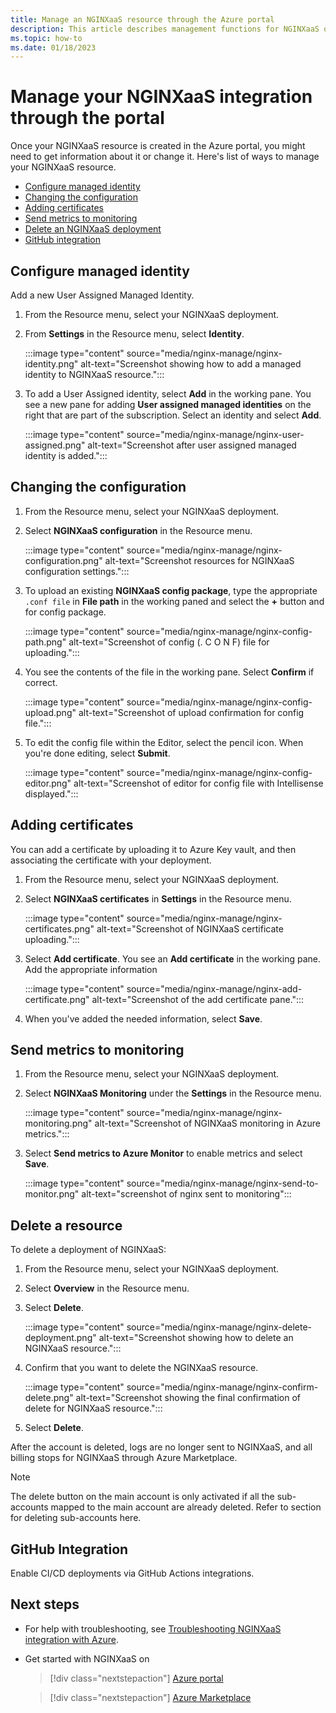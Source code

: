 ```yaml
---
title: Manage an NGINXaaS resource through the Azure portal
description: This article describes management functions for NGINXaaS on the Azure portal. 
ms.topic: how-to
ms.date: 01/18/2023
---
```


# Manage your NGINXaaS integration through the portal

Once your NGINXaaS resource is created in the Azure portal, you might need to get information about it or change it. Here's list of ways to manage your NGINXaaS resource.

- [Configure managed identity](#configure-managed-identity)
- [Changing the configuration](#changing-the-configuration)
- [Adding certificates](#adding-certificates)
- [Send metrics to monitoring](#send-metrics-to-monitoring)
- [Delete an NGINXaaS deployment](#delete-a-resource)
- [GitHub integration](#github-integration)

## Configure managed identity

Add a new User Assigned Managed Identity.

1. From the Resource menu, select your NGINXaaS deployment.

1. From **Settings** in the Resource menu, select **Identity**.

    :::image type="content" source="media/nginx-manage/nginx-identity.png" alt-text="Screenshot showing how to add a managed identity to NGINXaaS resource.":::

1. To add a User Assigned identity, select **Add** in the working pane. You see a new pane for adding **User assigned managed identities** on the right that are part of the subscription. Select an identity and select **Add**.

    :::image type="content" source="media/nginx-manage/nginx-user-assigned.png" alt-text="Screenshot after user assigned managed identity is added.":::

## Changing the configuration

1. From the Resource menu, select your NGINXaaS deployment.

1. Select **NGINXaaS configuration** in the Resource menu.

    :::image type="content" source="media/nginx-manage/nginx-configuration.png" alt-text="Screenshot resources for NGINXaaS configuration settings.":::

1. To upload an existing **NGINXaaS config package**, type the appropriate `.conf file` in **File path** in the working paned and select the **+** button and for config package.

    :::image type="content" source="media/nginx-manage/nginx-config-path.png" alt-text="Screenshot of config (. C O N F) file for uploading.":::

1. You see the contents of the file in the working pane. Select **Confirm** if correct.

    :::image type="content" source="media/nginx-manage/nginx-config-upload.png" alt-text="Screenshot of upload confirmation for config file.":::

1. To edit the config file within the Editor, select the pencil icon. When you're done editing, select **Submit**.

    :::image type="content" source="media/nginx-manage/nginx-config-editor.png" alt-text="Screenshot of editor for config file with Intellisense displayed.":::

## Adding certificates

You can add a certificate by uploading it to Azure Key vault, and then associating the certificate with your deployment.

1. From the Resource menu, select your NGINXaaS deployment.

1. Select **NGINXaaS certificates** in **Settings** in the Resource menu.

    :::image type="content" source="media/nginx-manage/nginx-certificates.png" alt-text="Screenshot of NGINXaaS certificate uploading.":::

1. Select **Add certificate**. You see an **Add certificate** in the working pane. Add the appropriate information

    :::image type="content" source="media/nginx-manage/nginx-add-certificate.png" alt-text="Screenshot of the add certificate pane.":::

1. When you've added the needed information, select **Save**.

## Send metrics to monitoring

1. From the Resource menu, select your NGINXaaS deployment.

1. Select **NGINXaaS Monitoring** under the **Settings** in the Resource menu.

    :::image type="content" source="media/nginx-manage/nginx-monitoring.png" alt-text="Screenshot of NGINXaaS monitoring in Azure metrics.":::

1. Select **Send metrics to Azure Monitor** to enable metrics and select **Save**.

    :::image type="content" source="media/nginx-manage/nginx-send-to-monitor.png" alt-text="screenshot of nginx sent to monitoring":::

## Delete a resource

To delete a deployment of NGINXaaS:

1. From the Resource menu, select your NGINXaaS deployment.

1. Select **Overview** in the Resource menu.

1. Select **Delete**.

    :::image type="content" source="media/nginx-manage/nginx-delete-deployment.png" alt-text="Screenshot showing how to delete an NGINXaaS resource.":::

1. Confirm that you want to delete the NGINXaaS resource.

    :::image type="content" source="media/nginx-manage/nginx-confirm-delete.png" alt-text="Screenshot showing the final confirmation of delete for NGINXaaS resource.":::

1. Select **Delete**.

After the account is deleted, logs are no longer sent to NGINXaaS, and all billing stops for NGINXaaS through Azure Marketplace.

> [!NOTE]
> The delete button on the main account is only activated if all the sub-accounts mapped to the main account are already deleted. Refer to section for deleting sub-accounts here.

## GitHub Integration

Enable CI/CD deployments via GitHub Actions integrations.

## Next steps

- For help with troubleshooting, see [Troubleshooting NGINXaaS integration with Azure](troubleshoot.md).
- Get started with NGINXaaS on

    > [!div class="nextstepaction"]
    > [Azure portal](https://portal.azure.com/#view/HubsExtension/BrowseResource/resourceType/NGINX.NGINXPLUS%2FnginxDeployments)

    > [!div class="nextstepaction"]
    > [Azure Marketplace](https://azuremarketplace.microsoft.com/marketplace/apps/f5-networks.f5-nginx-for-azure?tab=Overview)
